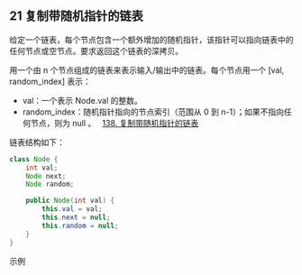 ## 21 复制带随机指针的链表

给定一个链表，每个节点包含一个额外增加的随机指针，该指针可以指向链表中的任何节点或空节点。要求返回这个链表的深拷贝。 

用一个由 n 个节点组成的链表来表示输入/输出中的链表。每个节点用一个 [val, random_index] 表示：

* val：一个表示 Node.val 的整数。
* random_index：随机指针指向的节点索引（范围从 0 到 n-1）；如果不指向任何节点，则为 null 。
 
[138. 复制带随机指针的链表](https://leetcode-cn.com/problems/copy-list-with-random-pointer/)

链表结构如下：

```java
class Node {
    int val;
    Node next;
    Node random;

    public Node(int val) {
        this.val = val;
        this.next = null;
        this.random = null;
    }
}
```

示例

